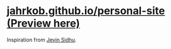 # [jahrkob.github.io/personal-site (Preview here)](https://jahrkob.github.io/personal-site)

Inspiration from [Jevin Sidhu](https://github.com/jevinsidhu/jevin-site).
